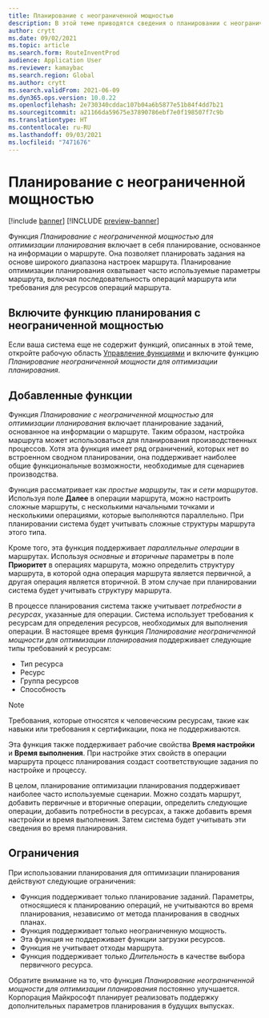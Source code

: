 ```yaml
---
title: Планирование с неограниченной мощностью
description: В этой теме приводятся сведения о планировании с неограниченной мощностью для оптимизации планирования. Здесь также описываются текущие ограничения функций.
author: crytt
ms.date: 09/02/2021
ms.topic: article
ms.search.form: RouteInventProd
audience: Application User
ms.reviewer: kamaybac
ms.search.region: Global
ms.author: crytt
ms.search.validFrom: 2021-06-09
ms.dyn365.ops.version: 10.0.22
ms.openlocfilehash: 2e730340cddac107b04a6b5877e51b84f4dd7b21
ms.sourcegitcommit: a21166da59675e37890786ebf7e0f198507f7c9b
ms.translationtype: HT
ms.contentlocale: ru-RU
ms.lasthandoff: 09/03/2021
ms.locfileid: "7471676"
---
```

# <a name="scheduling-with-infinite-capacity"></a>Планирование с неограниченной мощностью

[!include [banner](../../includes/banner.md)]
[!INCLUDE [preview-banner](../../includes/preview-banner.md)]

Функция *Планирование с неограниченной мощностью для оптимизации планирования* включает в себя планирование, основанное на информации о маршруте. Она позволяет планировать задания на основе широкого диапазона настроек маршрута. Планирование оптимизации планирования охватывает часто используемые параметры маршрута, включая последовательность операций маршрута или требования для ресурсов операций маршрута.

## <a name="turn-on-the-infinite-capacity-scheduling-feature"></a>Включите функцию планирования с неограниченной мощностью

Если ваша система еще не содержит функций, описанных в этой теме, откройте рабочую область [Управление функциями](../../../fin-ops-core/fin-ops/get-started/feature-management/feature-management-overview.md) и включите функцию *Планирование неограниченной мощности для оптимизации планирования*.

## <a name="added-functionality"></a>Добавленные функции

Функция *Планирование с неограниченной мощностью для оптимизации планирования* включает планирование заданий, основанное на информации о маршруте. Таким образом, настройка маршрута может использоваться для планирования производственных процессов. Хотя эта функция имеет ряд ограничений, которых нет во встроенном сводном планировании, она поддерживает наиболее общие функциональные возможности, необходимые для сценариев производства.

Функция рассматривает как *простые маршруты*, так и *сети маршрутов*. Используя поле **Далее** в операции маршрута, можно настроить сложные маршруты, с несколькими начальными точками и несколькими операциями, которые выполняются параллельно. При планировании система будет учитывать сложные структуры маршрута этого типа.

Кроме того, эта функция поддерживает *параллельные операции* в маршрутах. Используя *основные* и *вторичные* параметры в поле **Приоритет** в операциях маршрута, можно определить структуру маршрута, в которой одна операция маршрута является первичной, а другая операция является вторичной. В этом случае при планировании система будет учитывать структуру маршрута.

В процессе планирования система также учитывает *потребности в ресурсах*, указанные для операции. Система использует требования к ресурсам для определения ресурсов, необходимых для выполнения операции. В настоящее время функция *Планирование неограниченной мощности для оптимизации планирования* поддерживает следующие типы требований к ресурсам:

- Тип ресурса
- Ресурс
- Группа ресурсов
- Способность

> [!NOTE]
> Требования, которые относятся к человеческим ресурсам, такие как навыки или требования к сертификации, пока не поддерживаются.

Эта функция также поддерживает рабочие свойства **Время настройки** и **Время выполнения**. При настройке этих свойств в операции маршрута процесс планирования создаст соответствующие задания по настройке и процессу.

В целом, планирование оптимизации планирования поддерживает наиболее часто используемые сценарии. Можно создать маршрут, добавить первичные и вторичные операции, определить следующие операции, добавить потребности в ресурсах, а также добавить время настройки и время выполнения. Затем система будет учитывать эти сведения во время планирования.

## <a name="limitations"></a>Ограничения

При использовании планирования для оптимизации планирования действуют следующие ограничения:

- Функция поддерживает только планирование заданий. Параметры, относящиеся к планированию операций, не учитываются во время планирования, независимо от метода планирования в сводных планах.
- Функция поддерживает только неограниченную мощность.
- Эта функция не поддерживает функции загрузки ресурсов.
- Функция не учитывает отходы маршрута.
- Функция поддерживает только *Длительность* в качестве выбора первичного ресурса.

Обратите внимание на то, что функция *Планирование неограниченной мощности для оптимизации планирования* постоянно улучшается. Корпорация Майкрософт планирует реализовать поддержку дополнительных параметров планирования в будущих выпусках.
